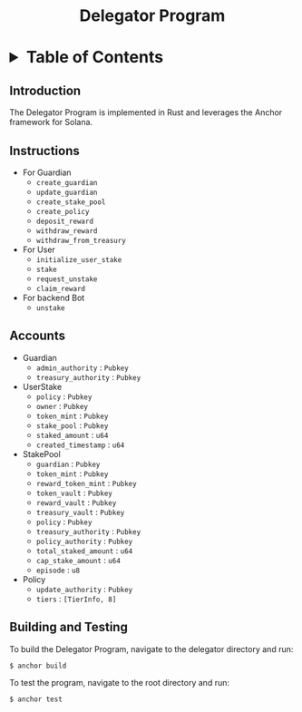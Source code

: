 <h1 align="center">Delegator Program<h1>

<details>
<summary>Table of Contents</summary>

- [Introduction](#introduction)
- [Instructions](#instructions)
- [Accounts](#account)
- [Building And Testing](#building-and-testing)

</details>

## Introduction
The Delegator Program is implemented in Rust and leverages the Anchor framework for Solana.

## Instructions
- For Guardian
    - `create_guardian`
    - `update_guardian`
    - `create_stake_pool`
    - `create_policy`
    - `deposit_reward`
    - `withdraw_reward`
    - `withdraw_from_treasury`
- For User
    - `initialize_user_stake`
    - `stake`
    - `request_unstake`
    - `claim_reward`
- For backend Bot
    - `unstake`

## Accounts
- Guardian
    - `admin_authority` : `Pubkey`
    - `treasury_authority` : `Pubkey`
- UserStake
    - `policy` : `Pubkey`
    - `owner` : `Pubkey`
    - `token_mint` : `Pubkey`
    - `stake_pool` : `Pubkey`
    - `staked_amount` : `u64`
    - `created_timestamp` : `u64`
- StakePool
    - `guardian` : `Pubkey`
    - `token_mint` : `Pubkey`
    - `reward_token_mint` : `Pubkey`
    - `token_vault` : `Pubkey`
    - `reward_vault` : `Pubkey`
    - `treasury_vault` : `Pubkey`
    - `policy` : `Pubkey`
    - `treasury_authority` : `Pubkey`
    - `policy_authority` : `Pubkey`
    - `total_staked_amount` : `u64`
    - `cap_stake_amount` : `u64`
    - `episode` : `u8`
- Policy
    - `update_authority` : `Pubkey`
    - `tiers` : `[TierInfo, 8]`

## Building and Testing
To build the Delegator Program, navigate to the delegator directory and run:

```shell
$ anchor build
```

To test the program, navigate to the root directory and run:

```shell
$ anchor test
```